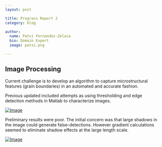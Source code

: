 ```yaml
---
layout: post

title: Progress Report 2
category: blog

author:
  name: Patxi Fernandez-Zelaia
  bio: Domain Expert 
  image: patxi.png

---
```


## Image Processing

Current challenge is to develop an algorithm to capture microstructural features (grain boundaries) in an automated and accurate fashion. 

Previous updated included attempts as using thresholding and edge detection methods in Matlab to characterize images.

[![Image](http://matinfteam4.github.io/images/22/6.png)](http://matinfteam4.github.io/images/22/6.png)

Preliminary results were poor. The initial concern was that large shadows in the image could generate false-detections. However gradient calculations seemed to eliminate shadow effects at the large length scale.

[![Image](http://matinfteam4.github.io/images/22/processing/large.png)](http://matinfteam4.github.io/images/22/processing/large.png)





